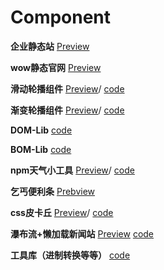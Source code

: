 # Component
**企业静态站**
[Preview](https://leeeozhang.github.io/Demo-Components/The%20Grandmaster/dist/)

**wow静态官网**
[Preview](https://leeeozhang.github.io/Demo-Components/wow/index.html) 

**滑动轮播组件**
[Preview](https://leeeozhang.github.io/Demo-Components/carousel-slide/index.html)/
[code](https://github.com/LeeeoZhang/Demo-Components/tree/master/carousel-slide)

**渐变轮播组件**
[Preview](https://leeeozhang.github.io/Demo-Components/carousel-fade/index.html)/
[code](https://github.com/LeeeoZhang/Demo-Components/tree/master/carousel-fade)

**DOM-Lib**
[code](https://github.com/LeeeoZhang/Demo-Components/tree/master/DOM-lib)

**BOM-Lib**
[code](https://github.com/LeeeoZhang/Demo-Components/tree/master/BOM-lib)

**npm天气小工具**
[Preview](https://www.npmjs.com/package/weather_leo)/
[code](https://github.com/LeeeoZhang/Demo-Components/tree/master/weather_npm)

**乞丐便利条**
[Prebview](https://leeeozhang.github.io/Demo-Components/easy_sticky/index.html)

**css皮卡丘**
[Preview](https://leeeozhang.github.io/Demo-Components/pikachu/index.html)/
[code](https://github.com/LeeeoZhang/Demo-Components/tree/master/pikachu)

**瀑布流+懒加载新闻站**
[Preview](https://leeeozhang.github.io/Demo-Components/news_waterfall/)
[code](https://github.com/LeeeoZhang/Demo-Components/tree/master/news_waterfall)

**工具库（进制转换等等）**
[code](https://github.com/LeeeoZhang/Demo-Components/tree/master/Tool)